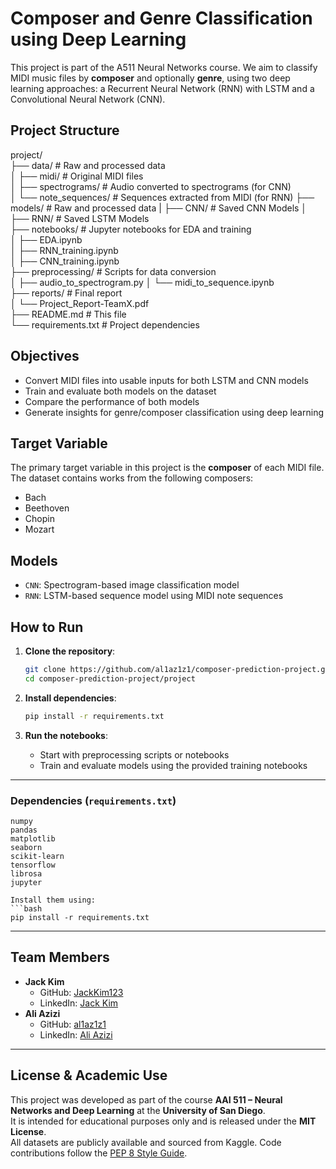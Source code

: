# Composer and Genre Classification using Deep Learning

This project is part of the A511 Neural Networks course. We aim to classify MIDI music files by **composer** and optionally **genre**, using two deep learning approaches: a Recurrent Neural Network (RNN) with LSTM and a Convolutional Neural Network (CNN).

## Project Structure


project/  
├── data/ # Raw and processed data  
│ ├── midi/ # Original MIDI files  
│ ├── spectrograms/ # Audio converted to spectrograms (for CNN)  
│ └── note_sequences/ # Sequences extracted from MIDI (for RNN)
├── models/ # Raw and processed data
| ├── CNN/ # Saved CNN Models 
│ ├── RNN/ # Saved LSTM Models     
├── notebooks/ # Jupyter notebooks for EDA and training  
│ ├── EDA.ipynb  
│ ├── RNN_training.ipynb  
│ ├── CNN_training.ipynb  
├── preprocessing/ # Scripts for data conversion  
│ ├── audio_to_spectrogram.py
│ └── midi_to_sequence.ipynb  
├── reports/ # Final report  
│ └── Project_Report-TeamX.pdf  
├── README.md # This file  
└── requirements.txt # Project dependencies  


## Objectives

- Convert MIDI files into usable inputs for both LSTM and CNN models
- Train and evaluate both models on the dataset
- Compare the performance of both models
- Generate insights for genre/composer classification using deep learning


## Target Variable

The primary target variable in this project is the **composer** of each MIDI file.  
The dataset contains works from the following composers:

- Bach 
- Beethoven
- Chopin
- Mozart

## Models

- `CNN`: Spectrogram-based image classification model
- `RNN`: LSTM-based sequence model using MIDI note sequences


## How to Run

1. **Clone the repository**:
   ```bash
   git clone https://github.com/al1az1z1/composer-prediction-project.git
   cd composer-prediction-project/project
   ```

2. **Install dependencies**:
   ```bash
   pip install -r requirements.txt
   ```

3. **Run the notebooks**:
   - Start with preprocessing scripts or notebooks
   - Train and evaluate models using the provided training notebooks

---

### Dependencies (`requirements.txt`)

```
numpy
pandas
matplotlib
seaborn
scikit-learn
tensorflow
librosa
jupyter

Install them using:
```bash
pip install -r requirements.txt
```

---


## Team Members

- **Jack Kim**
  - GitHub: [JackKim123](https://github.com/shaun-friedman)
  - LinkedIn: [Jack Kim](https://www.linkedin.com/in/shaun-friedman/)
- **Ali Azizi** 
  - GitHub: [al1az1z1](https://github.com/al1az1z1)
  - LinkedIn: [Ali Azizi](https://www.linkedin.com/in/al1az1z1)

---


## License & Academic Use

This project was developed as part of the course **AAI 511 – Neural Networks and Deep Learning** at the **University of San Diego**.  
It is intended for educational purposes only and is released under the **MIT License**.  
All datasets are publicly available and sourced from Kaggle. Code contributions follow the [PEP 8 Style Guide](https://peps.python.org/pep-0008/).
